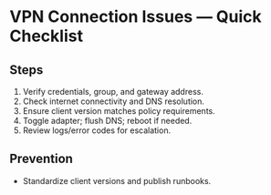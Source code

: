 # VPN Connection Issues — Quick Checklist

## Steps
1) Verify credentials, group, and gateway address.
2) Check internet connectivity and DNS resolution.
3) Ensure client version matches policy requirements.
4) Toggle adapter; flush DNS; reboot if needed.
5) Review logs/error codes for escalation.

## Prevention
- Standardize client versions and publish runbooks.
